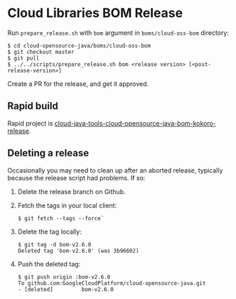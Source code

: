 # Cloud Libraries BOM Release

Run `prepare_release.sh` with `bom` argument in `boms/cloud-oss-bom` directory:

```
$ cd cloud-opensource-java/boms/cloud-oss-bom
$ git checkout master
$ git pull
$ ../../scripts/prepare_release.sh bom <release version> [<post-release-version>]
```

Create a PR for the release, and get it approved.

## Rapid build

Rapid project is [cloud-java-tools-cloud-opensource-java-bom-kokoro-release](
http://rapid/cloud-java-tools-cloud-opensource-java-bom-kokoro-release).

## Deleting a release

Occasionally you may need to clean up after an aborted release, typically because the release script had
problems. If so:

1. Delete the release branch on Github.

2. Fetch the tags in your local client:

   ```
   $ git fetch --tags --force`
   ```
     
3. Delete the tag locally:

   ```
   $ git tag -d bom-v2.6.0
   Deleted tag 'bom-v2.6.0' (was 3b96602)
   ```

4. Push the deleted tag:
   
   ```
   $ git push origin :bom-v2.6.0
   To github.com:GoogleCloudPlatform/cloud-opensource-java.git
   - [deleted]         bom-v2.6.0
   ```
